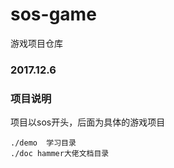 # sos-game

游戏项目仓库

### 2017.12.6

### 项目说明

项目以sos开头，后面为具体的游戏项目

```
./demo  学习目录
./doc hammer大佬文档目录
```